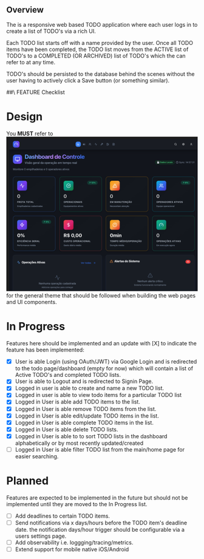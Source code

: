 ## Overview

The is a responsive web based TODO application where each user logs in to create a list of TODO's via a rich UI.

Each TODO list starts off with a name provided by the user. Once all TODO items have been completed, the TODO list moves from the ACTIVE list of TODO's to a COMPLETED (OR ARCHIVED) list of TODO's which the can refer to at any time.

TODO's should be persisted to the database behind the scenes without the user having to actively click a Save button (or something similar).

##\ FEATURE Checklist

# Design

You **MUST** refer to ![This Design](.designs/Theme_Design.png) for the general theme that should be followed when building the web pages and UI components.

# In Progress

Features here should be implemented and an update with [X] to indicate the feature has been implemented:

- [x] User is able Login (using OAuth/JWT) via Google Login and is redirected to the todo page/dashboard (empty for now) which will contain a list of Active TODO's and completed TODO lists.
- [x] User is able to Logout and is redirected to Signin Page.
- [x] Logged in user is able to create and name a new TODO list.
- [x] Logged in user is able to view todo items for a particular TODO list
- [x] Logged in User is able add TODO items to the list.
- [x] Logged in User is able remove TODO items from the list.
- [x] Logged in User is able edit/update TODO items in the list.
- [x] Logged in User is able complete TODO items in the list.
- [x] Logged in User is able delete TODO lists.
- [x] Logged in User is able to to sort TODO lists in the dashboard alphabetically or by most recently updated/created
- [ ] Logged in User is able filter TODO list from the main/home page for easier searching.

# Planned

Features are expected to be implemented in the future but should not be implemented until they are moved to the In Progress list.

- [ ] Add deadlines to certain TODO items.
- [ ] Send notifications via x days/hours before the TODO item's deadline date. the notification days/hour trigger should be configurable via a users settings page.
- [ ] Add observability i.e. loggging/tracing/metrics.
- [ ] Extend support for mobile native iOS/Android
